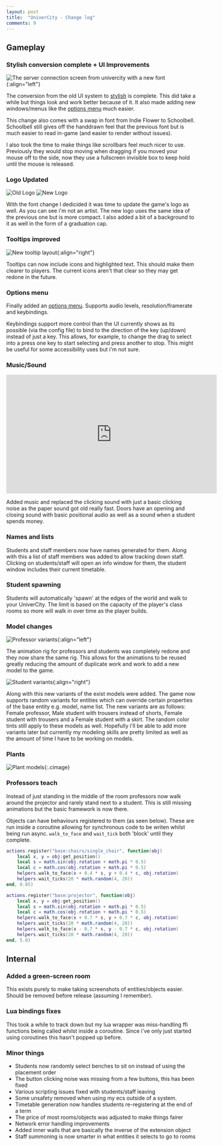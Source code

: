 ```yaml
---
layout: post
title:  "UniverCity - Change log"
comments: 9
---
```


## Gameplay

### Stylish conversion complete + UI Improvements

![The server connection screen from univercity with a new font](/img/new-font.jpg){:align="left"}

The conversion from the old UI system to [stylish][stylish] is complete.
This did take a while but things look and work better because of it.
It also made adding new windows/menus like the [options menu][imgur-options]
much easier.

This change also comes with a swap in font from Indie Flower to Schoolbell.
Schoolbell still gives off the handdrawn feel that the previous font but
is much easier to read in-game (and easier to render without issues).

I also took the time to make things like scrollbars feel much nicer to use.
Previously they would stop moving when dragging if you moved your mouse off
to the side, now they use a fullscreen invisible box to keep hold until the
mouse is released.

### Logo Updated

![Old Logo](/img/old-logo.png)
![New Logo](/img/new-logo.png)

With the font change I dedicided it was time to update the game's logo as well.
As you can see i'm not an artist. The new logo uses the same idea of the previous
one but is more compact. I also added a bit of a background to it as well in the
form of a graduation cap.

### Tooltips improved

![New tooltip layout](/img/tooltip.jpg){:align="right"}

Tooltips can now include icons and highlighted text. This should make them
clearer to players. The current icons aren't that clear so they may get
redone in the future.

### Options menu

Finally added an [options menu][imgur-options]. Supports audio levels,
resolution/framerate and keybindings.

Keybindings support more control than the UI currently shows as its
possible (via the config file) to bind to the direction of the key
(up/down) instead of just a key. This allows, for example, to change
the drag to select into a press one key to start selecting and press
another to stop. This might be useful for some accessibility uses but
i'm not sure.

### Music/Sound

<iframe width="560" height="315" src="https://www.youtube-nocookie.com/embed/RvABOwwqot4" frameborder="0" allowfullscreen></iframe>

Added music and replaced the clicking sound with just a basic clicking noise
as the paper sound got old really fast. Doors have an opening and closing
sound with basic positional audio as well as a sound when a student spends
money.

### Names and lists

Students and staff members now have names generated for them. Along
with this a list of staff members was added to allow tracking down
staff. Clicking on students/staff will open an info window for them,
the student window includes their current timetable.

### Student spawning

Students will automatically 'spawn' at the edges of the world and walk to
your UniverCity. The limit is based on the capacity of the player's class
rooms so more will walk in over time as the player builds.

### Model changes

![Professor variants](/img/variants-prof.jpg){:align="left"}

The animation rig for professors and students was completely redone
and they now share the same rig. This allows for the animations
to be reused greatly reducing the amount of duplicate work and
work to add a new model to the game.

![Student variants](/img/variants-students.jpg){:align="right"}

Along with this new variants of the exist models were added. The
game now supports random variants for entities which can override
certain properties of the base entity e.g. model, name list.
The new variants are as follows: Female professor, Male student with
trousers instead of shorts, Female student with trousers and a Female
student with a skirt. The random color tints still apply to these
models as well. Hopefully i'll be able to add more variants later
but currently my modeling skills are pretty limited as well as the
amount of time I have to be working on models.

### Plants

![Plant models](/img/plants.jpg){:.cimage}

### Professors teach

Instead of just standing in the middle of the room professors now
walk around the projector and rarely stand next to a student.
This is still missing animations but the basic framework is now
there.

Objects can have behaviours registered to them (as seen below).
These are run inside a coroutine allowing for synchronous code
to be writen whilst being run async. `walk_to_face` and
`wait_tick` both 'block' until they complete.

```lua
actions.register("base:chairs/single_chair", function(obj)
    local x, y = obj:get_position()
    local s = math.sin(obj.rotation + math.pi * 0.5)
    local c = math.cos(obj.rotation + math.pi * 0.5)
    helpers.walk_to_face(x + 0.4 * s, y + 0.4 * c, obj.rotation)
    helpers.wait_ticks(20 * math.random(4, 20))
end, 0.05)

actions.register("base:projector", function(obj)
    local x, y = obj:get_position()
    local s = math.sin(obj.rotation + math.pi * 0.5)
    local c = math.cos(obj.rotation + math.pi * 0.5)
    helpers.walk_to_face(x + 0.7 * s, y + 0.7 * c, obj.rotation)
    helpers.wait_ticks(20 * math.random(4, 20))
    helpers.walk_to_face(x - 0.7 * s, y - 0.7 * c, obj.rotation)
    helpers.wait_ticks(20 * math.random(4, 20))
end, 5.0)
```

## Internal

### Added a green-screen room

This exists purely to make taking screenshots of entities/objects
easier. Should be removed before release (assuming I remember).

### Lua bindings fixes

This took a while to track down but my lua wrapper was miss-handling
ffi functions being called whilst inside a coroutine. Since i've
only just started using coroutines this hasn't popped up before.

### Minor things

* Students now randomly select benches to sit on instead of using the
  placement order
* The button clicking noise was missing from a few buttons, this has
  been fixed
* Various scripting issues fixed with students/staff leaving
* Some unsafety removed when using my ecs outside of a system.
* Timetable generation now handles students re-registering at the
  end of a term
* The price of most rooms/objects was adjusted to make things fairer
* Network error handling improvements
* Added inner walls that are basically the inverse of the extension object
* Staff summoning is now smarter in what entities it selects to go to rooms

[stylish]: https://github.com/Thinkofname/stylish
[imgur-options]: http://i.imgur.com/vCpnGHw.gifv